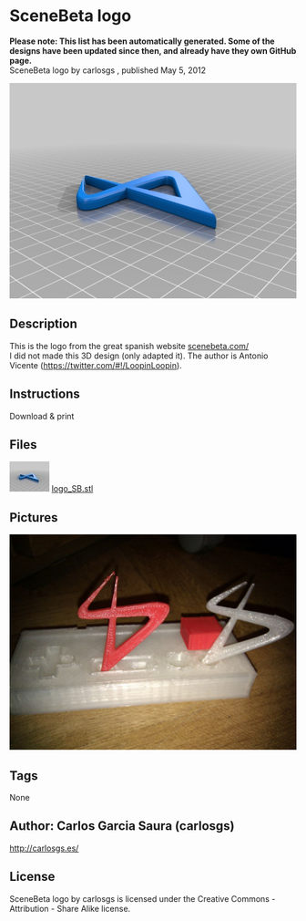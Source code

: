 SceneBeta logo
===============
**Please note: This list has been automatically generated. Some of the designs have been updated since then, and already have they own GitHub page.**  
SceneBeta logo  by carlosgs , published May 5, 2012

![Image](img/logo_SB_display_large.jpg "Title")

Description
--------
This is the logo from the great spanish website <a href="http://www.scenebeta.com/" target="_blank" rel="nofollow">scenebeta.com/</a><br />
I did not made this 3D design (only adapted it). The author is Antonio Vicente (https://twitter.com/#!/LoopinLoopin).

Instructions
--------
Download &amp; print

Files
--------
[![Image](img/logo_SB_preview_tinycard.jpg)](logo_SB.stl)
 [ logo_SB.stl](logo_SB.stl)  



Pictures
--------
![Image](img/sb3dlogo_display_large.jpg "Title")


Tags
--------
None  



Author: Carlos Garcia Saura (carlosgs)
--------
<http://carlosgs.es/>  

License
--------
SceneBeta logo by carlosgs is licensed under the Creative Commons - Attribution - Share Alike license.  

